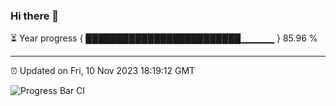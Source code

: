 ### Hi there 👋

⏳ Year progress { █████████████████████████▁▁▁▁▁ } 85.96 %

---

⏰ Updated on Fri, 10 Nov 2023 18:19:12 GMT

![Progress Bar CI](https://github.com/liununu/liununu/workflows/Progress%20Bar%20CI/badge.svg)
